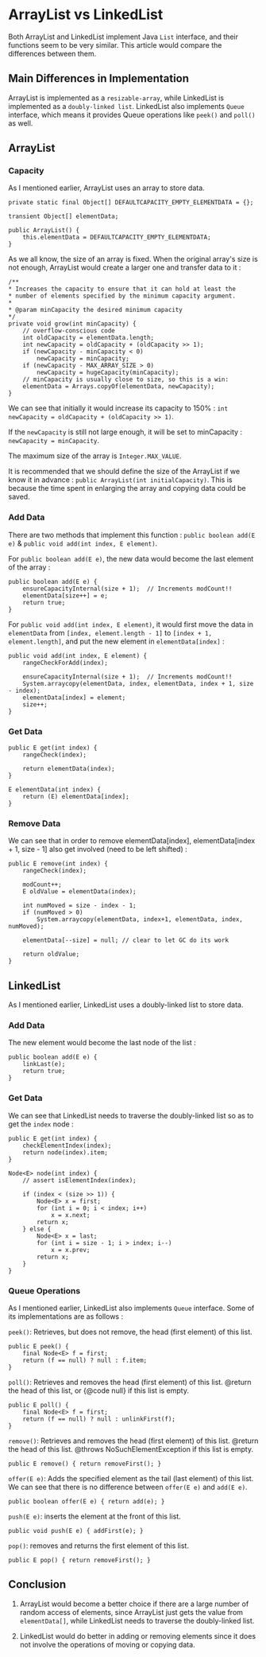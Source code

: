 # ArrayList vs LinkedList

Both ArrayList and LinkedList implement Java `List` interface, and their functions seem to be very similar. This article would compare the differences between them.

## Main Differences in Implementation 

ArrayList is implemented as a `resizable-array`, while LinkedList is implemented as a `doubly-linked list`. LinkedList also implements `Queue` interface, which means it provides Queue operations like `peek()` and `poll()` as well.

## ArrayList

### Capacity   

   
As I mentioned earlier, ArrayList uses an array to store data.

```
private static final Object[] DEFAULTCAPACITY_EMPTY_ELEMENTDATA = {};

transient Object[] elementData;

public ArrayList() {
    this.elementData = DEFAULTCAPACITY_EMPTY_ELEMENTDATA;
}
```

As we all know, the size of an array is fixed. When the original array's size is not enough, ArrayList would create a larger one and transfer data to it :

```
/**
* Increases the capacity to ensure that it can hold at least the
* number of elements specified by the minimum capacity argument.
*
* @param minCapacity the desired minimum capacity
*/
private void grow(int minCapacity) {
    // overflow-conscious code
    int oldCapacity = elementData.length;
    int newCapacity = oldCapacity + (oldCapacity >> 1);
    if (newCapacity - minCapacity < 0)
        newCapacity = minCapacity;
    if (newCapacity - MAX_ARRAY_SIZE > 0)
        newCapacity = hugeCapacity(minCapacity);
    // minCapacity is usually close to size, so this is a win:
    elementData = Arrays.copyOf(elementData, newCapacity);
}
```

We can see that initially it would increase its capacity to 150% : `int newCapacity = oldCapacity + (oldCapacity >> 1)`.   

If the `newCapacity` is still not large enough, it will be set to minCapacity : `newCapacity = minCapacity`.

The maximum size of the array is `Integer.MAX_VALUE`.   

It is recommended that we should define the size of the ArrayList if we know it in advance : `public ArrayList(int initialCapacity)`. This is because the time spent in enlarging the array and copying data could be saved.

### Add Data

There are two methods that implement this function : `public boolean add(E e)` & `public void add(int index, E element)`.   

For `public boolean add(E e)`, the new data would become the last element of the array :

```
public boolean add(E e) {
    ensureCapacityInternal(size + 1);  // Increments modCount!!
    elementData[size++] = e;
    return true;
}
``` 

For `public void add(int index, E element)`, it would first move the data in `elementData` from `[index, element.length - 1]` to `[index + 1, element.length]`, and put the new element in `elementData[index]` :

```
public void add(int index, E element) {
    rangeCheckForAdd(index);

    ensureCapacityInternal(size + 1);  // Increments modCount!!
    System.arraycopy(elementData, index, elementData, index + 1, size - index);
    elementData[index] = element;
    size++;
}
```

### Get Data

```
public E get(int index) {
    rangeCheck(index);

    return elementData(index);
}

E elementData(int index) {
    return (E) elementData[index];
}
```

### Remove Data

We can see that in order to remove elementData[index], elementData[index + 1, size - 1] also get involved (need to be left shifted) : 

```
public E remove(int index) {
    rangeCheck(index);

    modCount++;
    E oldValue = elementData(index);

    int numMoved = size - index - 1;
    if (numMoved > 0)
        System.arraycopy(elementData, index+1, elementData, index, numMoved);
    
    elementData[--size] = null; // clear to let GC do its work
    
    return oldValue;
}
```

## LinkedList

As I mentioned earlier, LinkedList uses a doubly-linked list to store data.

### Add Data

The new element would become the last node of the list :

```
public boolean add(E e) {
    linkLast(e);
    return true;
}
```

### Get Data

We can see that LinkedList needs to traverse the doubly-linked list so as to get the `index` node :

```
public E get(int index) {
    checkElementIndex(index);
    return node(index).item;
}

Node<E> node(int index) {
    // assert isElementIndex(index);

    if (index < (size >> 1)) {
        Node<E> x = first;
        for (int i = 0; i < index; i++)
            x = x.next;
        return x;
    } else {
        Node<E> x = last;
        for (int i = size - 1; i > index; i--)
            x = x.prev;
        return x;
    }
}
```

### Queue Operations

As I mentioned earlier, LinkedList also implements `Queue` interface. Some of its implementations are as follows :   

`peek()`: Retrieves, but does not remove, the head (first element) of this list.
``` 
public E peek() {
    final Node<E> f = first;
    return (f == null) ? null : f.item;
}
```
`poll()`: Retrieves and removes the head (first element) of this list. @return the head of this list, or {@code null} if this list is empty.
```
public E poll() {
    final Node<E> f = first;
    return (f == null) ? null : unlinkFirst(f);
}
```
`remove()`: Retrieves and removes the head (first element) of this list. @return the head of this list. @throws NoSuchElementException if this list is empty.
```
public E remove() { return removeFirst(); }
```
`offer(E e)`: Adds the specified element as the tail (last element) of this list. We can see that there is no difference between `offer(E e)` and `add(E e)`.
```
public boolean offer(E e) { return add(e); }
```
`push(E e)`: inserts the element at the front of this list.
```
public void push(E e) { addFirst(e); }
```
`pop()`: removes and returns the first element of this list.
```
public E pop() { return removeFirst(); }
```

## Conclusion

1. ArrayList would become a better choice if there are a large number of random access of elements, since ArrayList just gets the value from `elementData[]`, while LinkedList needs to traverse the doubly-linked list.

2. LinkedList would do better in adding or removing elements since it does not involve the operations of moving or copying data.
